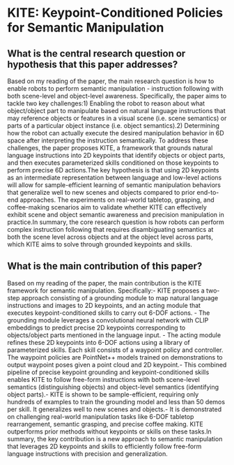 # KITE: Keypoint-Conditioned Policies for Semantic Manipulation

## What is the central research question or hypothesis that this paper addresses?

Based on my reading of the paper, the main research question is how to enable robots to perform semantic manipulation - instruction following with both scene-level and object-level awareness. Specifically, the paper aims to tackle two key challenges:1) Enabling the robot to reason about what object/object part to manipulate based on natural language instructions that may reference objects or features in a visual scene (i.e. scene semantics) or parts of a particular object instance (i.e. object semantics).2) Determining how the robot can actually execute the desired manipulation behavior in 6D space after interpreting the instruction semantically. To address these challenges, the paper proposes KITE, a framework that grounds natural language instructions into 2D keypoints that identify objects or object parts, and then executes parameterized skills conditioned on those keypoints to perform precise 6D actions.The key hypothesis is that using 2D keypoints as an intermediate representation between language and low-level actions will allow for sample-efficient learning of semantic manipulation behaviors that generalize well to new scenes and objects compared to prior end-to-end approaches. The experiments on real-world tabletop, grasping, and coffee-making scenarios aim to validate whether KITE can effectively exhibit scene and object semantic awareness and precision manipulation in practice.In summary, the core research question is how robots can perform complex instruction following that requires disambiguating semantics at both the scene level across objects and at the object level across parts, which KITE aims to solve through grounded keypoints and skills.


## What is the main contribution of this paper?

Based on my reading of the paper, the main contribution is the KITE framework for semantic manipulation. Specifically:- KITE proposes a two-step approach consisting of a grounding module to map natural language instructions and images to 2D keypoints, and an acting module that executes keypoint-conditioned skills to carry out 6-DOF actions. - The grounding module leverages a convolutional neural network with CLIP embeddings to predict precise 2D keypoints corresponding to objects/object parts mentioned in the language input. - The acting module refines these 2D keypoints into 6-DOF actions using a library of parameterized skills. Each skill consists of a waypoint policy and controller. The waypoint policies are PointNet++ models trained on demonstrations to output waypoint poses given a point cloud and 2D keypoint.- This combined pipeline of precise keypoint grounding and keypoint-conditioned skills enables KITE to follow free-form instructions with both scene-level semantics (distinguishing objects) and object-level semantics (identifying object parts).- KITE is shown to be sample-efficient, requiring only hundreds of examples to train the grounding model and less than 50 demos per skill. It generalizes well to new scenes and objects.- It is demonstrated on challenging real-world manipulation tasks like 6-DOF tabletop rearrangement, semantic grasping, and precise coffee making. KITE outperforms prior methods without keypoints or skills on these tasks.In summary, the key contribution is a new approach to semantic manipulation that leverages 2D keypoints and skills to efficiently follow free-form language instructions with precision and generalization.
